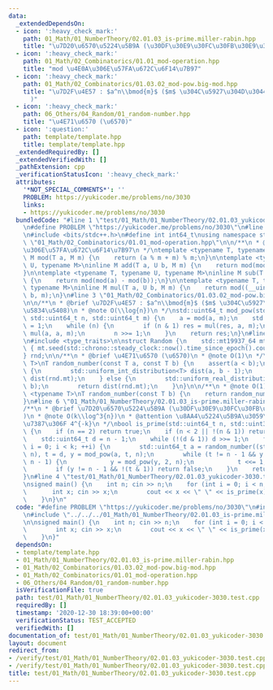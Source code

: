 ```yaml
---
data:
  _extendedDependsOn:
  - icon: ':heavy_check_mark:'
    path: 01_Math/01_NumberTheory/02.01.03_is-prime.miller-rabin.hpp
    title: "\u7D20\u6570\u5224\u5B9A (\u30DF\u30E9\u30FC\u30FB\u30E9\u30D3\u30F3)"
  - icon: ':heavy_check_mark:'
    path: 01_Math/02_Combinatorics/01.01_mod-operation.hpp
    title: "mod \u4E0A\u306E\u57FA\u672C\u6F14\u7B97"
  - icon: ':heavy_check_mark:'
    path: 01_Math/02_Combinatorics/01.03.02_mod-pow.big-mod.hpp
    title: "\u7D2F\u4E57 : $a^n\\bmod{m}$ ($m$ \u304C\u5927\u304D\u3044\u5834\u5408\
      )"
  - icon: ':heavy_check_mark:'
    path: 06_Others/04_Random/01_random-number.hpp
    title: "\u4E71\u6570 (\u6570)"
  - icon: ':question:'
    path: template/template.hpp
    title: template/template.hpp
  _extendedRequiredBy: []
  _extendedVerifiedWith: []
  _pathExtension: cpp
  _verificationStatusIcon: ':heavy_check_mark:'
  attributes:
    '*NOT_SPECIAL_COMMENTS*': ''
    PROBLEM: https://yukicoder.me/problems/no/3030
    links:
    - https://yukicoder.me/problems/no/3030
  bundledCode: "#line 1 \"test/01_Math/01_NumberTheory/02.01.03_yukicoder-3030.test.cpp\"\
    \n#define PROBLEM \"https://yukicoder.me/problems/no/3030\"\n#line 1 \"template/template.hpp\"\
    \n#include <bits/stdc++.h>\n#define int int64_t\nusing namespace std;\n#line 3\
    \ \"01_Math/02_Combinatorics/01.01_mod-operation.hpp\"\n\n/**\n * @brief mod \u4E0A\
    \u306E\u57FA\u672C\u6F14\u7B97\n */\ntemplate <typename T, typename M>\ninline\
    \ M mod(T a, M m) {\n    return (a % m + m) % m;\n}\n\ntemplate <typename T, typename\
    \ U, typename M>\ninline M add(T a, U b, M m) {\n    return mod(mod(a) + mod(b));\n\
    }\n\ntemplate <typename T, typename U, typename M>\ninline M sub(T a, U b, M m)\
    \ {\n    return mod(mod(a) - mod(b));\n}\n\ntemplate <typename T, typename U,\
    \ typename M>\ninline M mul(T a, U b, M m) {\n    return mod((__uint128_t)a *\
    \ b, m);\n}\n#line 3 \"01_Math/02_Combinatorics/01.03.02_mod-pow.big-mod.hpp\"\
    \n\n/**\n * @brief \u7D2F\u4E57 : $a^n\\bmod{m}$ ($m$ \u304C\u5927\u304D\u3044\
    \u5834\u5408)\n * @note O(\\log{n})\n */\nstd::uint64_t mod_pow(std::int64_t a,\
    \ std::uint64_t n, std::uint64_t m) {\n    a = mod(a, m);\n    std::uint64_t res\
    \ = 1;\n    while (n) {\n        if (n & 1) res = mul(res, a, m);\n        a =\
    \ mul(a, a, m);\n        n >>= 1;\n    }\n    return res;\n}\n#line 5 \"06_Others/04_Random/01_random-number.hpp\"\
    \n#include <type_traits>\n\nstruct Random {\n    std::mt19937_64 mt;\n    Random()\
    \ { mt.seed(std::chrono::steady_clock::now().time_since_epoch().count()); }\n\
    } rnd;\n\n/**\n * @brief \u4E71\u6570 (\u6570)\n * @note O(1)\n */\ntemplate <typename\
    \ T>\nT random_number(const T a, const T b) {\n    assert(a < b);\n    if (std::is_integral<T>::value)\
    \ {\n        std::uniform_int_distribution<T> dist(a, b - 1);\n        return\
    \ dist(rnd.mt);\n    } else {\n        std::uniform_real_distribution<> dist(a,\
    \ b);\n        return dist(rnd.mt);\n    }\n}\n\n/**\n * @note O(1)\n */\ntemplate\
    \ <typename T>\nT random_number(const T b) {\n    return random_number(T(0), b);\n\
    }\n#line 6 \"01_Math/01_NumberTheory/02.01.03_is-prime.miller-rabin.hpp\"\n\n\
    /**\n * @brief \u7D20\u6570\u5224\u5B9A (\u30DF\u30E9\u30FC\u30FB\u30E9\u30D3\u30F3\
    )\n * @note O(k\\log^3{n})\n * @attention \u8AA4\u5224\u5B9A\u3059\u308B\u78BA\
    \u7387\u306F 4^{-k}\n */\nbool is_prime(std::uint64_t n, std::uint32_t k = 20)\
    \ {\n    if (n == 2) return true;\n    if (n < 2 || !(n & 1)) return false;\n\
    \    std::uint64_t d = n - 1;\n    while (!(d & 1)) d >>= 1;\n    for (std::uint32_t\
    \ i = 0; i < k; ++i) {\n        std::uint64_t a = random_number((std::uint64_t)1,\
    \ n), t = d, y = mod_pow(a, t, n);\n        while (t != n - 1 && y != 1 && y !=\
    \ n - 1) {\n            y = mod_pow(y, 2, n);\n            t <<= 1;\n        }\n\
    \        if (y != n - 1 && !(t & 1)) return false;\n    }\n    return true;\n\
    }\n#line 4 \"test/01_Math/01_NumberTheory/02.01.03_yukicoder-3030.test.cpp\"\n\
    \nsigned main() {\n    int n; cin >> n;\n    for (int i = 0; i < n; ++i) {\n \
    \       int x; cin >> x;\n        cout << x << \" \" << is_prime(x) << endl;\n\
    \    }\n}\n"
  code: "#define PROBLEM \"https://yukicoder.me/problems/no/3030\"\n#include \"../../../template/template.hpp\"\
    \n#include \"../../../01_Math/01_NumberTheory/02.01.03_is-prime.miller-rabin.hpp\"\
    \n\nsigned main() {\n    int n; cin >> n;\n    for (int i = 0; i < n; ++i) {\n\
    \        int x; cin >> x;\n        cout << x << \" \" << is_prime(x) << endl;\n\
    \    }\n}"
  dependsOn:
  - template/template.hpp
  - 01_Math/01_NumberTheory/02.01.03_is-prime.miller-rabin.hpp
  - 01_Math/02_Combinatorics/01.03.02_mod-pow.big-mod.hpp
  - 01_Math/02_Combinatorics/01.01_mod-operation.hpp
  - 06_Others/04_Random/01_random-number.hpp
  isVerificationFile: true
  path: test/01_Math/01_NumberTheory/02.01.03_yukicoder-3030.test.cpp
  requiredBy: []
  timestamp: '2020-12-30 18:39:00+00:00'
  verificationStatus: TEST_ACCEPTED
  verifiedWith: []
documentation_of: test/01_Math/01_NumberTheory/02.01.03_yukicoder-3030.test.cpp
layout: document
redirect_from:
- /verify/test/01_Math/01_NumberTheory/02.01.03_yukicoder-3030.test.cpp
- /verify/test/01_Math/01_NumberTheory/02.01.03_yukicoder-3030.test.cpp.html
title: test/01_Math/01_NumberTheory/02.01.03_yukicoder-3030.test.cpp
---
```

